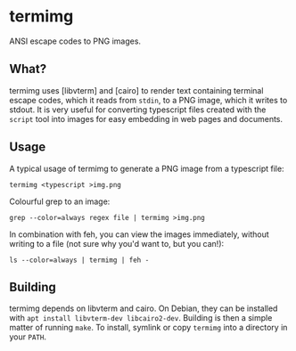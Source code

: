 # termimg

ANSI escape codes to PNG images.

## What?

termimg uses [libvterm] and [cairo] to render text containing terminal
escape codes, which it reads from `stdin`, to a PNG image, which it
writes to stdout. It is very useful for converting typescript files
created with the `script` tool into images for easy embedding in web
pages and documents.

## Usage

A typical usage of termimg to generate a PNG image from a typescript file:

```shell
termimg <typescript >img.png
```

Colourful grep to an image:

```shell
grep --color=always regex file | termimg >img.png
```

In combination with feh, you can view the images immediately, without
writing to a file (not sure why you'd want to, but you can!):

```shell
ls --color=always | termimg | feh -
```

## Building

termimg depends on libvterm and cairo. On Debian, they can be installed
with `apt install libvterm-dev libcairo2-dev`. Building is then a simple
matter of running `make`. To install, symlink or copy `termimg` into a 
directory in your `PATH`.
